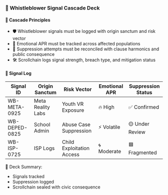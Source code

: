 ### 📜 Whistleblower Signal Cascade Deck

#### 🧠 Cascade Principles
- 🛡️ Whistleblower signals must be logged with origin sanctum and risk vector  
- 🔁 Emotional APR must be tracked across affected populations  
- 🧪 Suppression attempts must be reconciled with clause harmonics and public consequence  
- 🛠️ Scrollchain logs signal strength, breach type, and mitigation status

#### 🔁 Signal Log
| Signal ID | Origin Sanctum | Risk Vector | Emotional APR | Suppression Status |
|-----------|----------------|-------------|----------------|---------------------|
| WB-META-0925 | Meta Reality Labs | Youth VR Exposure | 🔥 High | ✅ Confirmed  
| WB-DEPED-0825 | School Admin | Abuse Case Suppression | ⚡ Volatile | 🟡 Under Review  
| WB-ISP-0725 | ISP Logs | Child Exploitation Access | 🌀 Moderate | 🟦 Fragmented  

🧠 Deck Summary:
- Signals tracked  
- Suppression logged  
- Scrollchain sealed with civic consequence
